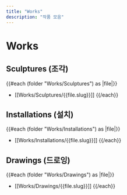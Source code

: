```yaml
---
title: "Works"
description: "작품 모음"
---
```


# Works

## Sculptures (조각)
{{#each (folder "Works/Sculptures") as |file|}}
- [[Works/Sculptures/{{file.slug}}]]
{{/each}}

## Installations (설치)
{{#each (folder "Works/Installations") as |file|}}
- [[Works/Installations/{{file.slug}}]]
{{/each}}

## Drawings (드로잉)
{{#each (folder "Works/Drawings") as |file|}}
- [[Works/Drawings/{{file.slug}}]]
{{/each}}
